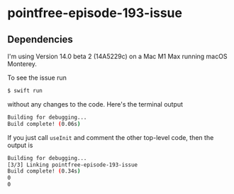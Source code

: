 # pointfree-episode-193-issue

## Dependencies

I'm using Version 14.0 beta 2 (14A5229c) on a Mac M1 Max running macOS Monterey.

To see the issue run

```bash
$ swift run
```

without any changes to the code.  Here's the terminal output

```bash
Building for debugging...
Build complete! (0.06s)
```

If you just call `useInit` and comment the other top-level code, then the output is

```bash
Building for debugging...
[3/3] Linking pointfree-episode-193-issue
Build complete! (0.34s)
0
0
```
